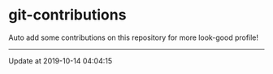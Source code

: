 # git-contributions

Auto add some contributions on this repository for more look-good profile!

---

Update at 2019-10-14 04:04:15
